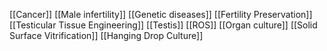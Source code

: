 [[Cancer]]
[[Male infertility]]
[[Genetic diseases]]
[[Fertility Preservation]]
[[Testicular Tissue Engineering]]
[[Testis]]
[[ROS]]
[[Organ culture]]
[[Solid Surface Vitrification]]
[[Hanging Drop Culture]]
